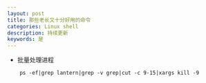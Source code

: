 ```yaml
---
layout: post
title: 那些老长又十分好用的命令
categories: Linux shell
description: 持续更新
keywords: 是
---
```


- 批量处理进程 
```
	ps -ef|grep lantern|grep -v grep|cut -c 9-15|xargs kill -9
	
```
